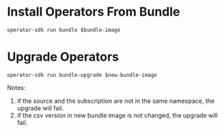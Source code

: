 # Install Operators From Bundle

```
operator-sdk run bundle $bundle-image
```

# Upgrade Operators
```
operator-sdk run bundle-upgrade $new-bundle-image
```

Notes:
1. if the source and the subscription are not in the same namespace, the upgrade will fail.
2. if the csv version in new bundle image is not changed, the upgrade will fail.
